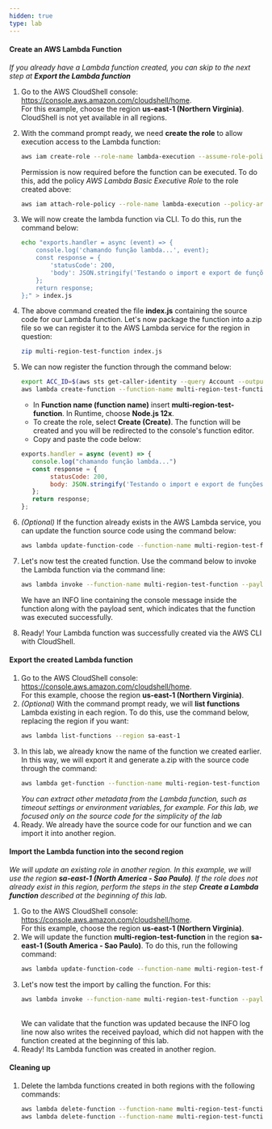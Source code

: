 ```yaml
---
hidden: true
type: lab
---
```


#### Create an AWS Lambda Function

*If you already have a Lambda function created, you can skip to the next step at **Export the Lambda function***

1.  Go to the AWS CloudShell console: <https://console.aws.amazon.com/cloudshell/home>. <br>For this example, choose the region **us-east-1 (Northern Virginia)**. CloudShell is not yet available in all regions.

2.  With the command prompt ready, we need **create the role** to allow execution access to the Lambda function:

    ```bash
    aws iam create-role --role-name lambda-execution --assume-role-policy-document '{"Version": "2012-10-17","Statement": [{ "Effect": "Allow", "Principal": {"Service": "lambda.amazonaws.com"}, "Action": "sts:AssumeRole"}]}'
    ```

    Permission is now required before the function can be executed. To do this, add the policy *AWS Lambda Basic Executive Role* to the role created above:

    ```bash
    aws iam attach-role-policy --role-name lambda-execution --policy-arn arn:aws:iam::aws:policy/service-role/AWSLambdaBasicExecutionRole
    ```

3.  We will now create the lambda function via CLI. To do this, run the command below:
    ```bash
    echo "exports.handler = async (event) => {
        console.log('chamando função lambda...', event);
        const response = {
            'statusCode': 200,
            'body': JSON.stringify('Testando o import e export de funções Lambda!'),
        };
        return response;
    };" > index.js
    ```

4.  The above command created the file **index.js** containing the source code for our Lambda function. Let's now package the function into a.zip file so we can register it to the AWS Lambda service for the region in question:
    ```bash
    zip multi-region-test-function index.js
    ```

5.  We can now register the function through the command below:

    ```bash
    export ACC_ID=$(aws sts get-caller-identity --query Account --output text)
    aws lambda create-function --function-name multi-region-test-function --zip-file fileb://multi-region-test-function.zip --handler index.handler --runtime nodejs14.x --role arn:aws:iam::$ACC_ID:role/lambda-execution
    ```

    *   In **Function name (function name)** insert **multi-region-test-function**. In Runtime, choose **Node.js 12x**.
    *   To create the role, select **Create (Create)**. The function will be created and you will be redirected to the console's function editor.
    *   Copy and paste the code below:

    ```javascript
    exports.handler = async (event) => {
       console.log("chamando função lambda...")
       const response = {
            statusCode: 200,
            body: JSON.stringify('Testando o import e export de funções Lambda!'),
       };
       return response;
    };
    ```

6.  *(Optional)* If the function already exists in the AWS Lambda service, you can update the function source code using the command below:
    ```bash
    aws lambda update-function-code --function-name multi-region-test-function --zip-file fileb://multi-region-test-function.zip
    ```

7.  Let's now test the created function. Use the command below to invoke the Lambda function via the command line:
    ```bash
    aws lambda invoke --function-name multi-region-test-function --payload $(echo '{ "key_sample": "value_sample" }' | base64) --log-type Tail --query 'LogResult' --output text out | base64 -d
    ```
    We have an INFO line containing the console message inside the function along with the payload sent, which indicates that the function was executed successfully.

8.  Ready! Your Lambda function was successfully created via the AWS CLI with CloudShell.

#### Export the created Lambda function

1.  Go to the AWS CloudShell console: <https://console.aws.amazon.com/cloudshell/home>. <br>For this example, choose the region **us-east-1 (Northern Virginia)**.
2.  *(Optional)* With the command prompt ready, we will **list functions** Lambda existing in each region. To do this, use the command below, replacing the region if you want:
    ```bash
    aws lambda list-functions --region sa-east-1
    ```
3.  In this lab, we already know the name of the function we created earlier. In this way, we will export it and generate a.zip with the source code through the command:
    ```bash
    aws lambda get-function --function-name multi-region-test-function --query 'Code.Location' | xargs wget -O multi-region-test-function-exp.zip
    ```
    *You can extract other metadata from the Lambda function, such as timeout settings or environment variables, for example. For this lab, we focused only on the source code for the simplicity of the lab*
4.  Ready. We already have the source code for our function and we can import it into another region.

#### Import the Lambda function into the second region

*We will update an existing role in another region. In this example, we will use the region **sa-east-1 (North America - Sao Paulo)**. If the role does not already exist in this region, perform the steps in the step **Create a Lambda function** described at the beginning of this lab.*

1.  Go to the AWS CloudShell console: <https://console.aws.amazon.com/cloudshell/home>. <br>For this example, choose the region **us-east-1 (Northern Virginia)**.
2.  We will update the function **multi-region-test-function** in the region **sa-east-1 (South America - Sao Paulo)**. To do this, run the following command:
    ```bash
    aws lambda update-function-code --function-name multi-region-test-function --region sa-east-1 --zip-file fileb://multi-region-test-function-exp.zip
    ```
3.  Let's now test the import by calling the function. For this:
    ```bash
    aws lambda invoke --function-name multi-region-test-function --payload $(echo '{ "key_sample": "value_sample" }' | base64) --log-type Tail --query 'LogResult' --region sa-east-1 --output text out | base64 -d
    ```
    <br/>We can validate that the function was updated because the INFO log line now also writes the received payload, which did not happen with the function created at the beginning of this lab.
4.  Ready! Its Lambda function was created in another region.

#### Cleaning up

1.  Delete the lambda functions created in both regions with the following commands:
    ```bash
    aws lambda delete-function --function-name multi-region-test-function --region us-east-1
    aws lambda delete-function --function-name multi-region-test-function --region sa-east-1
    ```
